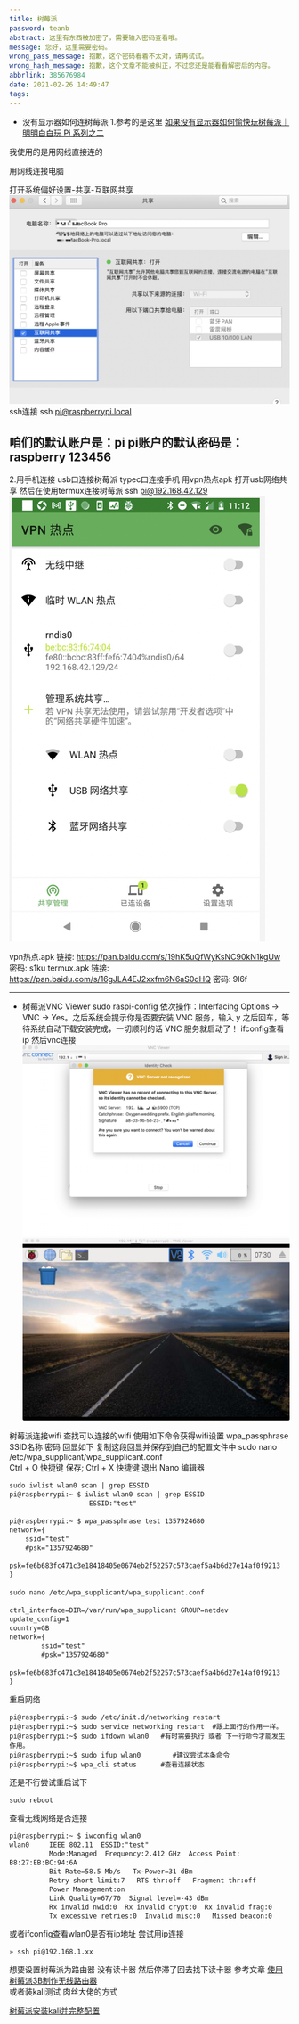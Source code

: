 ```yaml
---
title: 树莓派
password: teanb
abstract: 这里有东西被加密了，需要输入密码查看哦。
message: 您好，这里需要密码。
wrong_pass_message: 抱歉，这个密码看着不太对，请再试试。
wrong_hash_message: 抱歉，这个文章不能被纠正，不过您还是能看看解密后的内容。
abbrlink: 385676984
date: 2021-02-26 14:49:47
tags:
---
```


- 没有显示器如何连树莓派
1.参考的是这里
[如果没有显示器如何愉快玩树莓派｜明明白白玩 Pi 系列之二](https://sspai.com/post/38780)  

我使用的是用网线直接连的

用网线连接电脑

打开系统偏好设置-共享-互联网共享
![](https://raw.githubusercontent.com/tea9/image/master/blog_img/40/1.png)
ssh连接
ssh pi@raspberrypi.local

咱们的默认账户是：pi
pi账户的默认密码是：raspberry
123456
---
2.用手机连接
usb口连接树莓派 typec口连接手机
用vpn热点apk 打开usb网络共享
然后在使用termux连接树莓派 ssh pi@192.168.42.129
![](https://raw.githubusercontent.com/tea9/image/master/blog_img/40/4.png)

vpn热点.apk
链接: https://pan.baidu.com/s/19hK5uQfWyKsNC90kN1kgUw  密码: s1ku
termux.apk
链接: https://pan.baidu.com/s/16gJLA4EJ2xxfm6N6aS0dHQ  密码: 9l6f




---
- 树莓派VNC Viewer 
sudo raspi-config
依次操作：Interfacing Options -> VNC -> Yes。之后系统会提示你是否要安装 VNC 服务，输入 y 之后回车，等待系统自动下载安装完成，一切顺利的话 VNC 服务就启动了！
ifconfig查看ip
然后vnc连接
![](https://raw.githubusercontent.com/tea9/image/master/blog_img/40/2.png)
![](https://raw.githubusercontent.com/tea9/image/master/blog_img/40/3.png)


树莓派连接wifi
查找可以连接的wifi
使用如下命令获得wifi设置 wpa_passphrase SSID名称 密码 回显如下
复制这段回显并保存到自己的配置文件中
sudo nano /etc/wpa_supplicant/wpa_supplicant.conf  
Ctrl + O 快捷键 保存; Ctrl + X 快捷键 退出 Nano 编辑器

```
sudo iwlist wlan0 scan | grep ESSID
pi@raspberrypi:~ $ iwlist wlan0 scan | grep ESSID
                    ESSID:"test"

pi@raspberrypi:~ $ wpa_passphrase test 1357924680
network={
	ssid="test"
	#psk="1357924680"
	psk=fe6b683fc471c3e18418405e0674eb2f52257c573caef5a4b6d27e14af0f9213
}

sudo nano /etc/wpa_supplicant/wpa_supplicant.conf  

ctrl_interface=DIR=/var/run/wpa_supplicant GROUP=netdev
update_config=1
country=GB
network={
        ssid="test"
        #psk="1357924680"
        psk=fe6b683fc471c3e18418405e0674eb2f52257c573caef5a4b6d27e14af0f9213
}
```

重启网络
```
pi@raspberrypi:~$ sudo /etc/init.d/networking restart
pi@raspberrypi:~$ sudo service networking restart  #跟上面行的作用一样。
pi@raspberrypi:~$ sudo ifdown wlan0   #有时需要执行 或者 下一行命令才能发生作用。
pi@raspberrypi:~$ sudo ifup wlan0        #建议尝试本条命令
pi@raspberrypi:~$ wpa_cli status      #查看连接状态
```
还是不行尝试重启试下
```
sudo reboot
```
查看无线网络是否连接
```
pi@raspberrypi:~ $ iwconfig wlan0
wlan0     IEEE 802.11  ESSID:"test"  
          Mode:Managed  Frequency:2.412 GHz  Access Point: B8:27:EB:BC:94:6A   
          Bit Rate=58.5 Mb/s   Tx-Power=31 dBm   
          Retry short limit:7   RTS thr:off   Fragment thr:off
          Power Management:on
          Link Quality=67/70  Signal level=-43 dBm  
          Rx invalid nwid:0  Rx invalid crypt:0  Rx invalid frag:0
          Tx excessive retries:0  Invalid misc:0   Missed beacon:0
```
或者ifconfig查看wlan0是否有ip地址
尝试用ip连接
```
» ssh pi@192.168.1.xx 
```

<!-- 设置wifi静态ip
sudo nano /etc/dhcpcd.conf
在文件结尾处添加如下代码

interface wlan0
 
static ip_address=你的内网ip地址/24
static routers=内网网关ip地址
static domain_name_servers=114.114.114.114 #自定义dns
 -->

想要设置树莓派为路由器 没有读卡器 然后停滞了回去找下读卡器 参考文章
[使用树莓派3B制作无线路由器](https://blog.csdn.net/qq_42908042/article/details/88046536)  
或者装kali测试 肉丝大佬的方式

[树莓派安装kali并完整配置](https://blog.csdn.net/u013387804/article/details/98984176)  




